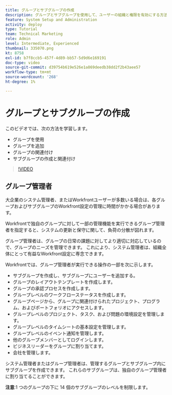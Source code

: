 ```yaml
---
title: グループとサブグループの作成
description: グループとサブグループを使用して、ユーザーの組織と権限を有効にする方法を説明します。 グループとサブグループの作成方法を学びます。
feature: System Setup and Administration
activity: deploy
type: Tutorial
team: Technical Marketing
role: Admin
level: Intermediate, Experienced
thumbnail: 335070.png
kt: 8758
exl-id: b7f8ccb5-457f-4d89-bb57-5d9d6e169191
doc-type: video
source-git-commit: d39754b619e526e1a869deedb38dd2f2b43aee57
workflow-type: tm+mt
source-wordcount: '268'
ht-degree: 1%

---
```


# グループとサブグループの作成

このビデオでは、次の方法を学習します。

* グループを使用
* グループを追加
* グループの関連付け
* サブグループの作成と関連付け

>[!VIDEO](https://video.tv.adobe.com/v/335070/?quality=12)

## グループ管理者

大企業のシステム管理者、またはWorkfrontユーザーが多数いる場合は、各グループおよびサブグループのWorkfront設定の管理に時間がかかる場合があります。

Workfrontで独自のグループに対して一部の管理機能を実行できるグループ管理者を指定すると、システムの更新と保守に関して、負荷の分散が図れます。

グループ管理者は、グループの日常の課題に対してより適切に対応しているので、グループのニーズを管理できます。 これにより、システム管理者は、組織全体にとって有益なWorkfront設定に専念できます。

Workfrontでは、グループ管理者が実行できる操作の一部を次に示します。

* サブグループを作成し、サブグループにユーザーを追加する。
* グループのレイアウトテンプレートを作成します。
* グループの承認プロセスを作成します。
* グループレベルのワークフローステータスを作成します。
* グループページから、グループに関連付けられたプロジェクト、プログラム、およびポートフォリオにアクセスします。
* グループレベルのプロジェクト、タスク、および問題の環境設定を管理します。
* グループレベルのタイムシートの基本設定を管理します。
* グループレベルのイベント通知を管理します。
* 他のグループメンバーとしてログインします。
* ビジネスリーダーをグループに割り当てます。
* 会社を管理します。

システム管理者またはグループ管理者は、管理するグループとサブグループ内にサブグループを作成できます。 これらのサブグループは、独自のグループ管理者に割り当てることができます。

**注意**:1 つのグループの下に 14 個のサブグループのレベルを制限します。
